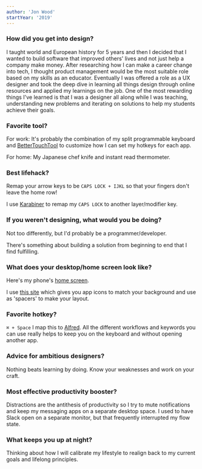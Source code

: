```yaml
---
author: 'Jon Wood'
startYear: '2019'
---
```


### How did you get into design?

I taught world and European history for 5 years and then I decided that I wanted to build software that improved others' lives and not just help a company make money. After researching how I can make a career change into tech, I thought product management would be the most suitable role based on my skills as an educator. Eventually I was offered a role as a UX designer and took the deep dive in learning all things design through online resources and applied my learnings on the job. One of the most rewarding things I've learned is that I was a designer all along while I was teaching, understanding new problems and iterating on solutions to help my students achieve their goals.

### Favorite tool?

For work: It's probably the combination of my split programmable keyboard and [BetterTouchTool](https://folivora.ai/) to customize how I can set my hotkeys for each app.

For home: My Japanese chef knife and instant read thermometer.

### Best lifehack?

Remap your arrow keys to be `CAPS LOCK + IJKL` so that your fingers don't leave the home row!

I use [Karabiner](https://pqrs.org/osx/karabiner/) to remap my `CAPS LOCK` to another layer/modifier key.

### If you weren't designing, what would you be doing?

Not too differently, but I'd probably be a programmer/developer.

There's something about building a solution from beginning to end that I find fulfilling.

### What does your desktop/home screen look like?

Here's my phone's [home screen](https://www.dropbox.com/s/a4436tao9i964sj/phone-homescreen.JPG?dl=0).

I use [this site](iempty.tooliphone.net) which gives you app icons to match your background and use as 'spacers' to make your layout.

### Favorite hotkey?

`⌘ + Space` I map this to [Alfred](https://www.alfredapp.com/). All the different workflows and keywords you can use really helps to keep you on the keyboard and without opening another app.

### Advice for ambitious designers?

Nothing beats learning by doing. Know your weaknesses and work on your craft.

### Most effective productivity booster?

Distractions are the antithesis of productivity so I try to mute notifications and keep my messaging apps on a separate desktop space. I used to have Slack open on a separate monitor, but that frequently interrupted my flow state.

### What keeps you up at night?

Thinking about how I will calibrate my lifestyle to realign back to my current goals and lifelong principles.
